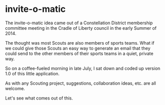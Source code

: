 invite-o-matic
==============

The invite-o-matic idea came out of a Constellation District membership committee meeting in the Cradle of Liberty council in the early Summer of 2014.

The thought was most Scouts are also members of sports teams. What if we could give those Scouts an easy way to generate an email that they could send to the other members of their sports teams in a quiet, private way.

So on a coffee-fueled morning in late July, I sat down and coded up version 1.0 of this little application.

As with any Scouting project, suggestions, collaboration ideas, etc. are all welcome.

Let's see what comes out of this.

